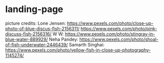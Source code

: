 # landing-page


picture credits:
Lone Jensen: https://www.pexels.com/photo/close-up-photo-of-blue-discus-fish-2156311/
https://www.pexels.com/photo/pink-discuss-fish-2156316/
W W: https://www.pexels.com/photo/stingray-in-blue-water-889929/
Neha Pandey: https://www.pexels.com/photo/shoal-of-fish-underwater-2446439/
Samarth Singhai: https://www.pexels.com/photo/yellow-fish-in-close-up-photography-1145274/

